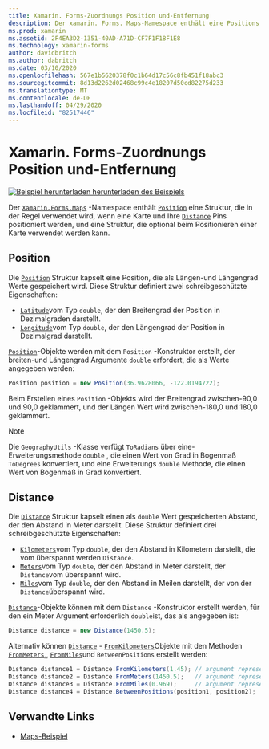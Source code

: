 ```yaml
---
title: Xamarin. Forms-Zuordnungs Position und-Entfernung
description: Der xamarin. Forms. Maps-Namespace enthält eine Positions Struktur, die in der Regel verwendet wird, wenn eine Karte und Ihre Pins positioniert werden, sowie eine Entfernungs Struktur, die optional beim Positionieren einer Karte verwendet werden kann.
ms.prod: xamarin
ms.assetid: 2F4EA3D2-1351-40AD-A71D-CF7F1F18F1E8
ms.technology: xamarin-forms
author: davidbritch
ms.author: dabritch
ms.date: 03/10/2020
ms.openlocfilehash: 567e1b5620378f0c1b64d17c56c8fb451f18abc3
ms.sourcegitcommit: 8d13d2262d02468c99c4e18207d50cd82275d233
ms.translationtype: MT
ms.contentlocale: de-DE
ms.lasthandoff: 04/29/2020
ms.locfileid: "82517446"
---
```

# <a name="xamarinforms-map-position-and-distance"></a>Xamarin. Forms-Zuordnungs Position und-Entfernung

[![Beispiel](~/media/shared/download.png) herunterladen herunterladen des Beispiels](https://docs.microsoft.com/samples/xamarin/xamarin-forms-samples/workingwithmaps)

Der [`Xamarin.Forms.Maps`](xref:Xamarin.Forms.Maps) -Namespace enthält [`Position`](xref:Xamarin.Forms.Maps.Position) eine Struktur, die in der Regel verwendet wird, wenn eine Karte und Ihre [`Distance`](xref:Xamarin.Forms.Maps.Distance) Pins positioniert werden, und eine Struktur, die optional beim Positionieren einer Karte verwendet werden kann.

## <a name="position"></a>Position

Die [`Position`](xref:Xamarin.Forms.Maps.Position) Struktur kapselt eine Position, die als Längen-und Längengrad Werte gespeichert wird. Diese Struktur definiert zwei schreibgeschützte Eigenschaften:

- [`Latitude`](xref:Xamarin.Forms.Maps.Position.Latitude)vom Typ `double`, der den Breitengrad der Position in Dezimalgraden darstellt.
- [`Longitude`](xref:Xamarin.Forms.Maps.Position.Longitude)vom Typ `double`, der den Längengrad der Position in Dezimalgrad darstellt.

[`Position`](xref:Xamarin.Forms.Maps.Position)-Objekte werden mit dem `Position` -Konstruktor erstellt, der breiten-und Längengrad Argumente `double` erfordert, die als Werte angegeben werden:

```csharp
Position position = new Position(36.9628066, -122.0194722);
```

Beim Erstellen eines `Position` -Objekts wird der Breitengrad zwischen-90,0 und 90,0 geklammert, und der Längen Wert wird zwischen-180,0 und 180,0 geklammert.

> [!NOTE]
> Die `GeographyUtils` -Klasse verfügt `ToRadians` über eine-Erweiterungsmethode `double` , die einen Wert von Grad in Bogenmaß `ToDegrees` konvertiert, und eine Erweiterungs `double` Methode, die einen Wert von Bogenmaß in Grad konvertiert.

## <a name="distance"></a>Distance

Die [`Distance`](xref:Xamarin.Forms.Maps.Distance) Struktur kapselt einen als `double` Wert gespeicherten Abstand, der den Abstand in Meter darstellt. Diese Struktur definiert drei schreibgeschützte Eigenschaften:

- [`Kilometers`](xref:Xamarin.Forms.Maps.Distance.Kilometers)vom Typ `double`, der den Abstand in Kilometern darstellt, die vom überspannt werden `Distance`.
- [`Meters`](xref:Xamarin.Forms.Maps.Distance.Meters)vom Typ `double`, der den Abstand in Meter darstellt, der `Distance`vom überspannt wird.
- [`Miles`](xref:Xamarin.Forms.Maps.Distance.Miles)vom Typ `double`, der den Abstand in Meilen darstellt, der von der `Distance`überspannt wird.

[`Distance`](xref:Xamarin.Forms.Maps.Distance)-Objekte können mit dem `Distance` -Konstruktor erstellt werden, für den ein Meter Argument erforderlich `double`ist, das als angegeben ist:

```csharp
Distance distance = new Distance(1450.5);
```

Alternativ können [`Distance`](xref:Xamarin.Forms.Maps.Distance) - [`FromKilometers`](xref:Xamarin.Forms.Maps.Distance.FromKilometers*)Objekte mit den Methoden [`FromMeters`](xref:Xamarin.Forms.Maps.Distance.FromMeters*),, [`FromMiles`](xref:Xamarin.Forms.Maps.Distance.FromMiles*)und `BetweenPositions` erstellt werden:

```csharp
Distance distance1 = Distance.FromKilometers(1.45); // argument represents the number of kilometers
Distance distance2 = Distance.FromMeters(1450.5);   // argument represents the number of meters
Distance distance3 = Distance.FromMiles(0.969);     // argument represents the number of miles
Distance distance4 = Distance.BetweenPositions(position1, position2);
```

## <a name="related-links"></a>Verwandte Links

- [Maps-Beispiel](https://docs.microsoft.com/samples/xamarin/xamarin-forms-samples/workingwithmaps)
